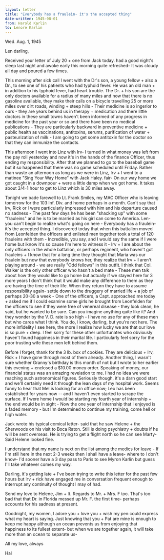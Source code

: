```yaml
---
layout: letter
title: "Everybody has a fraulein- it's the accepted thing"
date-written: 1945-08-01
from: Harold Karlin
to: Lenore Karlin
---
```

<opening><dateline>Wed. Aug. 1, 1945</dateline>

<persName>Len</persName> darling,

Received your letter of July 20 + one from Jack today. had a good night's sleep last night and awoke early this morning quite refreshed- It was cloudy all day and poured a few times.

This morning after sick call I went with the Dr's son, a young fellow + also a Dr., to see one of his patients who had typhoid fever. He was an old man + in addition to his typhoid fever, had heart trouble. The Dr. + his son are the only doctors available for a radius of many miles and now that there is no gasoline available, they make their calls on a bicycle travelling 25 or more miles over dirt roads, winding + steep hills - Their medicine is so ingerior to ours - they are years behind us in therapy + medication and there little doctors in these small towns haven't been informed of any progress in medicine for the past year or so and there have been no medical publications - They are particularly backward in preventive medicine + public health as vaccinations, antitoxins, serums, purification of water + pasteurization of milk - I am going to get some antitoxin for the doctor so that they can immunize the contacts. 

This afternoon I went into Linz with Irv- I turned in what money was left from the pay roll yesterday and now it's in the hands of the finance Officer, thus ending my responsibility. After that we planned to go to the baseball game but it so happened that there was no game scheduled until Friday. Rather than waste an afternoon as long as we were in Linz, Irv + I went to a matinee "Sing Your Way Home" with Jack Haley. fair- On our way home we got caught in a <pb> downpour + were a little damp when we got home. It takes about 3/4-1 hour to get to Linz which is 30 miles away.

Tonight we bade farewell to Lt. Frank Smiles, my MAC Officer who is leaving tomorrow for the 103 Inf. Div. and home perhaps in a month. Can't say that Irv, Rick or I were particularly impressed with him and his departure caused no sadness - The past few days he has been "shacking up" with some "frauleins" and he is to be married as his girl can come to America. Len- you can't begin to realize what's going on here - Everybody has a fraulein- it's the accepted thing. I discovered today that when this battalion moved from Leonfelden the officers and enlisted men together took a total of 120 frauleins with them - Incredible, you say, and I would say the same if I were home but  iknow it's so cause I'm here to witness it - Irv + I are about the only officers in the whole battalion, or perhaps regiment, who haven't got frauleins + I know that for a long time they thought that Maria was our fraulein but now that everybody knows her, they realize that Irv + I aren't playing around - we are really "Odd fellows" in this outfit. I think that Col. Walker is the only other officer who hasn't a bed mate - These men talk about how they would like to go home but actually if we stayed here for 3 more years I don't think that it would make any difference to them as they are having the time of their life. When they return they have to assume responsibility again- settle down to the druggery of married life + a job of perhaps 20-30 a week - One of the officers, a Capt. approached me today + asked <pb> me if I could examine some girls he brought from Leonfelden for the officers to see if they were free of venereal disease - they look clean, he said, but he wanted to be sure. Can you imagine anything quite like it? And they wonder by the V. D. rate is so high - I have no use for any of these men but who cares what I think. You do, I know, darling, but you're not here. The more infidelity I see here, the more I realize how lucky we are that our love is so pure + deep. I feel sorry for these other unfortunates who obviously haven't found happiness in their marital life. I particularly feel sorry for the poor trusting wife these men left behind them. 

Before I forget, thank for the 3 lb. box of cookies. They are delicious + Irv, Rick + I have gone through most of them already. Another thing, I wasn't sure whether Granny's birthday is this month of not but I wrote to her earlier this evening + enclosed a $10.00 money order. Speaking of money, our financial status was an amazing revelation to me. I had no idea we were reaching such astronomical figures. Seriously though, it's a darn good start and we'll certainly need it through the lean days of my hospital work. Seems funny to hear that Mel is looking for an office now; Leo has been established for years now -- and I haven't even started to scrape the surface. If I were home  I would be starting my fourth year of internship + the end would be in sight - Now the one year of internship that I enjoyed is a faded memory - but I'm determined to continue my training, come hell or high water. 

Jack wrote his typical comical letter- said that he saw Helene + the Sherwoods on his visit to <pb> Boca Raton. Still is doing psychiatry + doubts if he will be sent overseas. He is trying to get a flight north so he can see Marty- Said Helene looked fine.

I understand that my name is next on the list among the medics for leave - If I'm still here in the next 2-3 weeks then I shall have a leave- where to I don't know- I'd sooner have a 3 day pass to Paris to see Myron Karlin but guess I'll take whatever comes my way.

Darling, it's getting late + I've been trying to write this letter for the past few hours but Irv + rick have engaged me in conversation frequent enough to interrupt any continuity of thought I may of had.

Send my love to Helene, Jim + It. Regards to Mr. + Mrs. F too. That's too bad that that Dr. in Florida messed up Mr. F. the first time- perhaps accounts for his sadness at present.

Goodnight, my women, I adore you + love you + wish my pen could express what my heart is saying. Just knowing that you + Pat are mine is enough to keep me happy although an ocean prevents us from enjoying that happiness to its fullest extent- but when we are together again, it will take more than an ocean to separate us-

<closing>All my love, always 

<signed> Hal</signed></closing>